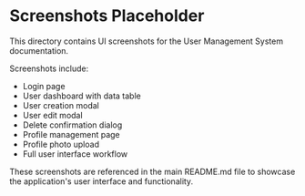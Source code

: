 # Screenshots Placeholder

This directory contains UI screenshots for the User Management System documentation.

Screenshots include:
- Login page
- User dashboard with data table
- User creation modal
- User edit modal
- Delete confirmation dialog
- Profile management page
- Profile photo upload
- Full user interface workflow

These screenshots are referenced in the main README.md file to showcase the application's user interface and functionality.